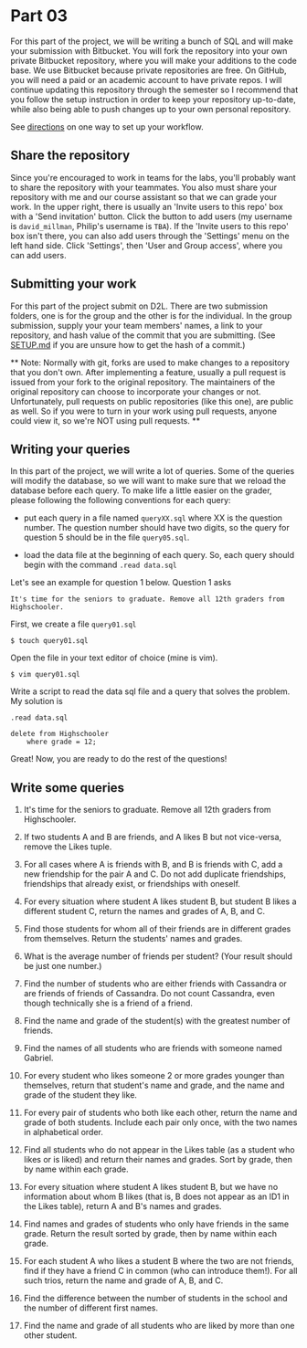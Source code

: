 # Part 03

For this part of the project, we will be writing a bunch of SQL and will
make your submission
with Bitbucket.  You will fork the repository into your own private Bitbucket
repository, where you will make your additions to the code base. We use
Bitbucket because private repositories are free. On GitHub, you will need a paid
or an academic account to have private repos.  I will continue updating this
repository through the semester so I recommend that you follow the setup
instruction in order to keep your repository up-to-date, while also being able
to push changes up to your own personal repository.

See [directions](SETUP.md) on one way to set up your workflow.

## Share the repository

Since you're encouraged to work in teams for the labs, you'll probably want to
share the repository with your teammates.  You also must share your repository
with me and our course assistant so that we can grade your work. In the upper
right, there is usually an 'Invite users to this repo' box with a 'Send
invitation' button. Click the button to add users (my username is
`david_millman`, Philip's username is `TBA`). If the 'Invite
users to this repo' box isn't there, you can also add users through the
'Settings' menu on the left hand side. Click 'Settings', then 'User and Group
access', where you can add users.

## Submitting your work

For this part of the project submit on D2L.  There are two submission
folders, one is for the group and the other is for the individual.
In the group submission, supply your your team members' names, a link to
your repository, and hash value of the commit that you are submitting.  (See
[SETUP.md](SETUP.md) if you are unsure how to get the hash of a commit.)

** Note: Normally with git, forks are used to make changes to a repository that
you don't own. After implementing a feature, usually a pull request is issued
from your fork to the original repository. The maintainers of the original
repository can choose to incorporate your changes or not. Unfortunately, pull
requests on public repositories (like this one), are public as well. So if you
were to turn in your work using pull requests, anyone could view it, so we're
NOT using pull requests. **

## Writing your queries

In this part of the project, we will write a lot of queries.  Some of the
queries will modify the database, so we will want to make sure that we reload
the database before each query.  To make life a little easier on the grader,
please following the following conventions for each query:

* put each query in a file named `queryXX.sql` where XX is the question number.
  The question number should have two digits, so the query for question 5 should
  be in the file `query05.sql`.

* load the data file at the beginning of each query.  So, each query should
  begin with the command `.read data.sql`

Let's see an example for question 1 below.  Question 1 asks

    It's time for the seniors to graduate. Remove all 12th graders from
    Highschooler.

First, we create a file `query01.sql`

    $ touch query01.sql

Open the file in your text editor of choice (mine is vim).

    $ vim query01.sql

Write a script to read the data sql file and a query that solves the problem.
My solution is

    .read data.sql

    delete from Highschooler
        where grade = 12;

Great!  Now, you are ready to do the rest of the questions!

## Write some queries

1. It's time for the seniors to graduate. Remove all 12th graders from
   Highschooler.

2. If two students A and B are friends, and A likes B but not vice-versa, remove
   the Likes tuple.

3. For all cases where A is friends with B, and B is friends with C, add a new
   friendship for the pair A and C. Do not add duplicate friendships,
   friendships that already exist, or friendships with oneself.

4. For every situation where student A likes student B, but student B likes a
   different student C, return the names and grades of A, B, and C.

5. Find those students for whom all of their friends are in different grades
   from themselves. Return the students' names and grades.

6. What is the average number of friends per student? (Your result should be
   just one number.)

7. Find the number of students who are either friends with Cassandra or are
   friends of friends of Cassandra. Do not count Cassandra, even though
   technically she is a friend of a friend.

8. Find the name and grade of the student(s) with the greatest number of
   friends.

9. Find the names of all students who are friends with someone named Gabriel.

10. For every student who likes someone 2 or more grades younger than
    themselves, return that student's name and grade, and the name and grade of
    the student they like.

11. For every pair of students who both like each other, return the name and
    grade of both students. Include each pair only once, with the two names in
    alphabetical order.

12. Find all students who do not appear in the Likes table (as a student who
    likes or is liked) and return their names and grades. Sort by grade, then by
    name within each grade.

13. For every situation where student A likes student B, but we have no
    information about whom B likes (that is, B does not appear as an ID1 in the
    Likes table), return A and B's names and grades.

14. Find names and grades of students who only have friends in the same grade.
    Return the result sorted by grade, then by name within each grade.

15. For each student A who likes a student B where the two are not friends, find
    if they have a friend C in common (who can introduce them!). For all such
        trios, return the name and grade of A, B, and C.

16. Find the difference between the number of students in the school and the
    number of different first names.

17. Find the name and grade of all students who are liked by more than one other
    student.




